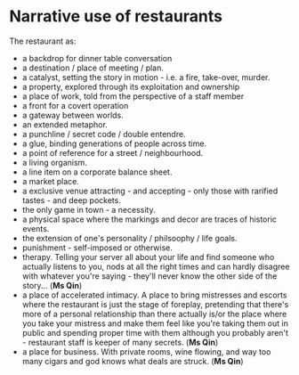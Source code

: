 # Narrative use of restaurants

The restaurant as:

* a backdrop for dinner table conversation
* a destination / place of meeting / plan.
* a catalyst, setting the story in motion - i.e. a fire, take-over, murder.
* a property, explored through its exploitation and ownership 
* a place of work, told from the perspective of a staff member
* a front for a covert operation
* a gateway between worlds.
* an extended metaphor.
* a punchline / secret code / double entendre.
* a glue, binding generations of people across time.
* a point of reference for a street / neighbourhood.
* a living organism.
* a line item on a corporate balance sheet.
* a market place.
* a exclusive venue attracting - and accepting - only those with rarified tastes - and deep pockets.
* the only game in town - a necessity.
* a physical space where the markings and decor are traces of historic events. 
* the extension of one's personality / philsoophy / life goals.
* punishment - self-imposed or otherwise.
* therapy. Telling your server all about your life and find someone who actually listens to you, nods at all the right times and can hardly disagree with whatever you're saying -  they'll never know the other side of the story... (**Ms Qin**)
* a place of accelerated intimacy. A place to bring mistresses and escorts where the restaurant is just the stage of foreplay, pretending that there's more of a personal relationship than there actually is/or the place where you take your mistress and make them feel like you're taking them out in public and spending proper time with them although you probably aren't - restaurant staff is keeper of many secrets. (**Ms Qin**)
* a place for business. With private rooms, wine flowing, and way too many cigars and god knows what deals are struck. (**Ms Qin**)